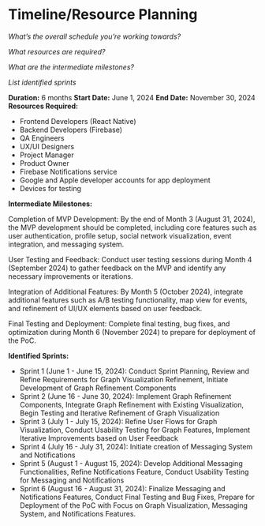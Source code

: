 # Timeline/Resource Planning

*What’s the overall schedule you’re working towards?*

*What resources are required?*

*What are the intermediate milestones?*

*List identified sprints*



**Duration:** 6 months
**Start Date:** June 1, 2024
**End Date:** November 30, 2024
**Resources Required:**

- Frontend Developers (React Native)
- Backend Developers (Firebase)
- QA Engineers
- UX/UI Designers
- Project Manager
- Product Owner
- Firebase Notifications service
- Google and Apple developer accounts for app deployment
- Devices for testing

**Intermediate Milestones:**

Completion of MVP Development: By the end of Month 3 (August 31, 2024), the MVP development should be completed, including core features such as user authentication, profile setup, social network visualization, event integration, and messaging system.

User Testing and Feedback: Conduct user testing sessions during Month 4 (September 2024) to gather feedback on the MVP and identify any necessary improvements or iterations.

Integration of Additional Features: By Month 5 (October 2024), integrate additional features such as A/B testing functionality, map view for events, and refinement of UI/UX elements based on user feedback.

Final Testing and Deployment: Complete final testing, bug fixes, and optimization during Month 6 (November 2024) to prepare for deployment of the PoC.


**Identified Sprints:**

- Sprint 1 (June 1 - June 15, 2024): Conduct Sprint Planning, Review and Refine Requirements for Graph Visualization Refinement, Initiate Development of Graph Refinement Components
- Sprint 2 (June 16 - June 30, 2024): Implement Graph Refinement Components, Integrate Graph Refinement with Existing Visualization, Begin Testing and Iterative Refinement of Graph Visualization
- Sprint 3 (July 1 - July 15, 2024): Refine User Flows for Graph Visualization, Conduct Usability Testing for Graph Features, Implement Iterative Improvements based on User Feedback
- Sprint 4 (July 16 - July 31, 2024): Initiate creation of Messaging System and Notifications
- Sprint 5 (August 1 - August 15, 2024): Develop Additional Messaging Functionalities, Refine Notifications Feature, Conduct Usability Testing for Messaging and Notifications
- Sprint 6 (August 16 - August 31, 2024): Finalize Messaging and Notifications Features, Conduct Final Testing and Bug Fixes, Prepare for Deployment of the PoC with Focus on Graph Visualization, Messaging System, and Notifications Features.